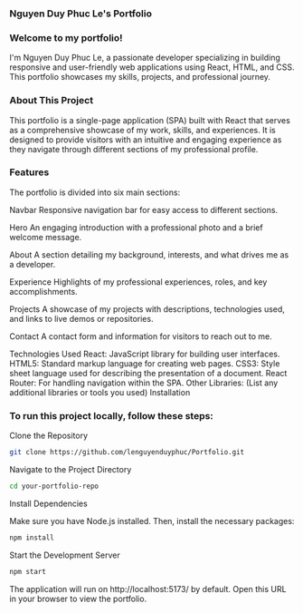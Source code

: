 ### Nguyen Duy Phuc Le's Portfolio

### Welcome to my portfolio! 
I'm Nguyen Duy Phuc Le, a passionate developer specializing in building responsive and user-friendly web applications using React, HTML, and CSS. This portfolio showcases my skills, projects, and professional journey.


### About This Project
This portfolio is a single-page application (SPA) built with React that serves as a comprehensive showcase of my work, skills, and experiences. It is designed to provide visitors with an intuitive and engaging experience as they navigate through different sections of my professional profile.

### Features
The portfolio is divided into six main sections:


Navbar
Responsive navigation bar for easy access to different sections.


Hero
An engaging introduction with a professional photo and a brief welcome message.


About
A section detailing my background, interests, and what drives me as a developer.


Experience
Highlights of my professional experiences, roles, and key accomplishments.


Projects
A showcase of my projects with descriptions, technologies used, and links to live demos or repositories.


Contact
A contact form and information for visitors to reach out to me.

Technologies Used
React: JavaScript library for building user interfaces.
HTML5: Standard markup language for creating web pages.
CSS3: Style sheet language used for describing the presentation of a document.
React Router: For handling navigation within the SPA.
Other Libraries: (List any additional libraries or tools you used)
Installation

### To run this project locally, follow these steps:

Clone the Repository

```bash
git clone https://github.com/lenguyenduyphuc/Portfolio.git
```

Navigate to the Project Directory

```bash
cd your-portfolio-repo
```
Install Dependencies

Make sure you have Node.js installed. Then, install the necessary packages:

``` bash
npm install
```
Start the Development Server

``` bash
npm start
```
The application will run on http://localhost:5173/ by default. Open this URL in your browser to view the portfolio.
